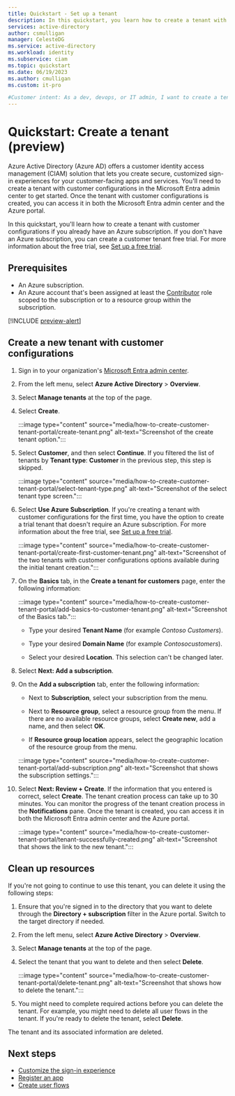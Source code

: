 ```yaml
---
title: Quickstart - Set up a tenant
description: In this quickstart, you learn how to create a tenant with customer configurations.
services: active-directory
author: csmulligan
manager: CelesteDG
ms.service: active-directory
ms.workload: identity
ms.subservice: ciam
ms.topic: quickstart
ms.date: 06/19/2023
ms.author: cmulligan
ms.custom: it-pro

#Customer intent: As a dev, devops, or IT admin, I want to create a tenant with customer configurations.
---
```

# Quickstart: Create a tenant (preview)

Azure Active Directory (Azure AD) offers a customer identity access management (CIAM) solution that lets you create secure, customized sign-in experiences for your customer-facing apps and services. You'll need to create a tenant with customer configurations in the Microsoft Entra admin center to get started. Once the tenant with customer configurations is created, you can access it in both the Microsoft Entra admin center and the Azure portal.

In this quickstart, you'll learn how to create a tenant with customer configurations if you already have an Azure subscription. If you don't have an Azure subscription, you can create a customer tenant free trial. For more information about the free trial, see [Set up a free trial](quickstart-trial-setup.md).

## Prerequisites

- An Azure subscription. 
- An Azure account that's been assigned at least the [Contributor](/azure/role-based-access-control/built-in-roles#contributor) role scoped to the subscription or to a resource group within the subscription.

[!INCLUDE [preview-alert](../customers/includes/preview-alert/preview-alert-ciam.md)]

## Create a new tenant with customer configurations 

1. Sign in to your organization's [Microsoft Entra admin center](https://entra.microsoft.com/).
1. From the left menu, select **Azure Active Directory** > **Overview**.
1. Select **Manage tenants** at the top of the page.
1. Select **Create**.

    :::image type="content" source="media/how-to-create-customer-tenant-portal/create-tenant.png" alt-text="Screenshot of the create tenant option.":::

1. Select **Customer**, and then select **Continue**. If you filtered the list of tenants by **Tenant type**: **Customer** in the previous step, this step is skipped.

    :::image type="content" source="media/how-to-create-customer-tenant-portal/select-tenant-type.png" alt-text="Screenshot of the select tenant type screen.":::

1. Select **Use Azure Subscription**. If you're creating a tenant with customer configurations for the first time, you have the option to create a trial tenant that doesn't require an Azure subscription. For more information about the free trial, see [Set up a free trial](quickstart-trial-setup.md).
 
    :::image type="content" source="media/how-to-create-customer-tenant-portal/create-first-customer-tenant.png" alt-text="Screenshot of the two tenants with customer configurations options available during the initial tenant creation.":::

1. On the **Basics** tab, in the **Create a tenant for customers** page, enter the following information:

    :::image type="content" source="media/how-to-create-customer-tenant-portal/add-basics-to-customer-tenant.png" alt-text="Screenshot of the Basics tab.":::

    - Type your desired **Tenant Name** (for example *Contoso Customers*).

    - Type your desired **Domain Name** (for example *Contosocustomers*).

    - Select your desired **Location**. This selection can't be changed later.

1. Select **Next: Add a subscription**.  

1. On the **Add a subscription** tab, enter the following information:

   - Next to **Subscription**, select your subscription from the menu.

   - Next to **Resource group**, select a resource group from the menu. If there are no available resource groups, select **Create new**, add a name, and then select **OK**.

   - If **Resource group location** appears, select the geographic location of the resource group from the menu.

    :::image type="content" source="media/how-to-create-customer-tenant-portal/add-subscription.png" alt-text="Screenshot that shows the subscription settings.":::

1. Select **Next: Review + Create**. If the information that you entered is correct, select **Create**. The tenant creation process can take up to 30 minutes. You can monitor the progress of the tenant creation process in the **Notifications** pane. Once the tenant is created, you can access it in both the Microsoft Entra admin center and the Azure portal.

    :::image type="content" source="media/how-to-create-customer-tenant-portal/tenant-successfully-created.png" alt-text="Screenshot that shows the link to the new tenant.":::

## Clean up resources

If you're not going to continue to use this tenant, you can delete it using the following steps:

1. Ensure that you're signed in to the directory that you want to delete through the **Directory + subscription** filter in the Azure portal. Switch to the target directory if needed.
1. From the left menu, select **Azure Active Directory** > **Overview**.
1. Select **Manage tenants** at the top of the page.
1. Select the tenant that you want to delete and then select **Delete**.

    :::image type="content" source="media/how-to-create-customer-tenant-portal/delete-tenant.png" alt-text="Screenshot that shows how to delete the tenant.":::

1. You might need to complete required actions before you can delete the tenant. For example, you might need to delete all user flows in the tenant. If you're ready to delete the tenant, select **Delete**.

The tenant and its associated information are deleted.


## Next steps
- [Customize the sign-in experience](how-to-customize-branding-customers.md) 
- [Register an app](how-to-register-ciam-app.md)
- [Create user flows](how-to-user-flow-sign-up-sign-in-customers.md)
